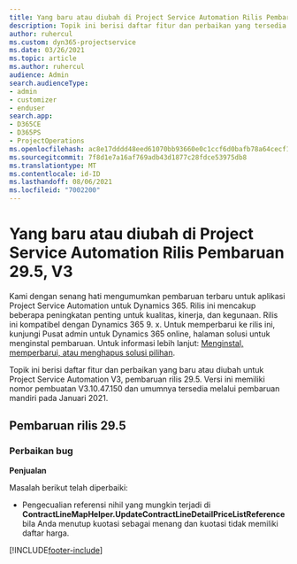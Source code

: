 ```yaml
---
title: Yang baru atau diubah di Project Service Automation Rilis Pembaruan 29.5, Hotfix, V3
description: Topik ini berisi daftar fitur dan perbaikan yang tersedia di Hotfix Project Service Automation V3, pembaruan rilis 29.5, V3.
author: ruhercul
ms.custom: dyn365-projectservice
ms.date: 03/26/2021
ms.topic: article
ms.author: ruhercul
audience: Admin
search.audienceType:
- admin
- customizer
- enduser
search.app:
- D365CE
- D365PS
- ProjectOperations
ms.openlocfilehash: ac8e17dddd48eed61070bb93660e0c1ccf6d0bafb78a64cecf1b6ab45da7d1a9
ms.sourcegitcommit: 7f8d1e7a16af769adb43d1877c28fdce53975db8
ms.translationtype: MT
ms.contentlocale: id-ID
ms.lasthandoff: 08/06/2021
ms.locfileid: "7002200"
---
```

# <a name="whats-new-or-changed-in-project-service-automation-update-release-295-v3"></a>Yang baru atau diubah di Project Service Automation Rilis Pembaruan 29.5, V3

Kami dengan senang hati mengumumkan pembaruan terbaru untuk aplikasi Project Service Automation untuk Dynamics 365. Rilis ini mencakup beberapa peningkatan penting untuk kualitas, kinerja, dan kegunaan. Rilis ini kompatibel dengan Dynamics 365 9. x. Untuk memperbarui ke rilis ini, kunjungi Pusat admin untuk Dynamics 365 online, halaman solusi untuk menginstal pembaruan. Untuk informasi lebih lanjut: [Menginstal, memperbarui, atau menghapus solusi pilihan](/power-platform/admin/install-remove-preferred-solution.md).

Topik ini berisi daftar fitur dan perbaikan yang baru atau diubah untuk Project Service Automation V3, pembaruan rilis 29.5. Versi ini memiliki nomor pembuatan V3.10.47.150 dan umumnya tersedia melalui pembaruan mandiri pada Januari 2021.

## <a name="update-release-295"></a>Pembaruan rilis 29.5

### <a name="bug-fixes"></a>Perbaikan bug


**Penjualan**

Masalah berikut telah diperbaiki:

- Pengecualian referensi nihil yang mungkin terjadi di **ContractLineMapHelper.UpdateContractLineDetailPriceListReference** bila Anda menutup kuotasi sebagai menang dan kuotasi tidak memiliki daftar harga.


[!INCLUDE[footer-include](../includes/footer-banner.md)]
